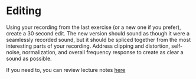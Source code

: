 # Editing

Using your recording from the last exercise (or a new one if you prefer), create a 30 second edit. The new version should sound as though it were a seamlessly recorded sound, but it should be spliced together from the most interesting parts of your recording. Address clipping and distortion, self-noise, normalization, and overall frequency response to create as clear a sound as possible.

If you need to, you can review lecture notes [here](../lectures/04_editing.md)
